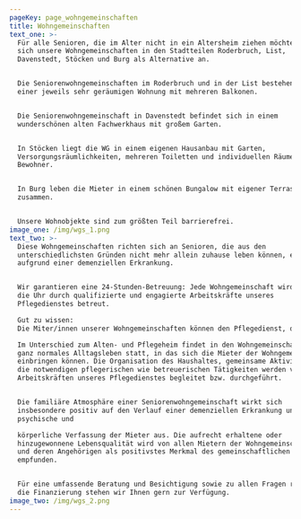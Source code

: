 ```yaml
---
pageKey: page_wohngemeinschaften
title: Wohngemeinschaften
text_one: >-
  Für alle Senioren, die im Alter nicht in ein Altersheim ziehen möchten, bieten
  sich unsere Wohngemeinschaften in den Stadtteilen Roderbruch, List,
  Davenstedt, Stöcken und Burg als Alternative an.


  Die Seniorenwohngemeinschaften im Roderbruch und in der List bestehen aus
  einer jeweils sehr geräumigen Wohnung mit mehreren Balkonen.


  Die Seniorenwohngemeinschaft in Davenstedt befindet sich in einem
  wunderschönen alten Fachwerkhaus mit großem Garten.


  In Stöcken liegt die WG in einem eigenen Hausanbau mit Garten,
  Versorgungsräumlichkeiten, mehreren Toiletten und individuellen Räumen für die
  Bewohner.


  In Burg leben die Mieter in einem schönen Bungalow mit eigener Terrasse
  zusammen.


  Unsere Wohnobjekte sind zum größten Teil barrierefrei.
image_one: /img/wgs_1.png
text_two: >-
  Diese Wohngemeinschaften richten sich an Senioren, die aus den
  unterschiedlichsten Gründen nicht mehr allein zuhause leben können, etwa
  aufgrund einer demenziellen Erkrankung.


  Wir garantieren eine 24-Stunden-Betreuung: Jede Wohngemeinschaft wird rund um
  die Uhr durch qualifizierte und engagierte Arbeitskräfte unseres
  Pflegedienstes betreut.

  Gut zu wissen:
  Die Miter/innen unserer Wohngemeinschaften können den Pflegedienst, der sie pflegt, grundsätzlich frei wählen.

  Im Unterschied zum Alten- und Pflegeheim findet in den Wohngemeinschaften ein
  ganz normales Alltagsleben statt, in das sich die Mieter der Wohngemeinschaft
  einbringen können. Die Organisation des Haushaltes, gemeinsame Aktivitäten und
  die notwendigen pflegerischen wie betreuerischen Tätigkeiten werden von den
  Arbeitskräften unseres Pflegedienstes begleitet bzw. durchgeführt.


  Die familiäre Atmosphäre einer Seniorenwohngemeinschaft wirkt sich
  insbesondere positiv auf den Verlauf einer demenziellen Erkrankung und auf die
  psychische und

  körperliche Verfassung der Mieter aus. Die aufrecht erhaltene oder
  hinzugewonnene Lebensqualität wird von allen Mietern der Wohngemeinschaften
  und deren Angehörigen als positivstes Merkmal des gemeinschaftlichen Lebens
  empfunden.


  Für eine umfassende Beratung und Besichtigung sowie zu allen Fragen rund um
  die Finanzierung stehen wir Ihnen gern zur Verfügung.
image_two: /img/wgs_2.png
---
```


